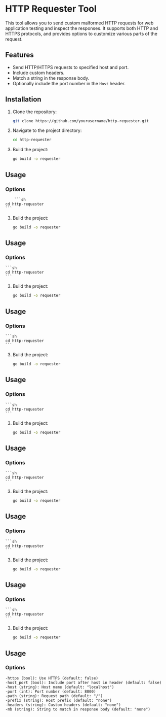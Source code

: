 # HTTP Requester Tool

This tool allows you to send custom malformed HTTP requests for web application testing and inspect the responses. It supports both HTTP and HTTPS protocols, and provides options to customize various parts of the request.

## Features

- Send HTTP/HTTPS requests to specified host and port.
- Include custom headers.
- Match a string in the response body.
- Optionally include the port number in the `Host` header.

## Installation

1. Clone the repository:

   ```sh
   git clone https://github.com/yourusername/http-requester.git
   ```
2. Navigate to the project directory:
    ```sh
    cd http-requester
    ```
3. Build the project:
    ```sh
    go build -o requester
    ```

## Usage

### Options
        ```sh
    cd http-requester
    ```
3. Build the project:
    ```sh
    go build -o requester
    ```

## Usage

### Options
    ```sh
    cd http-requester
    ```
3. Build the project:
    ```sh
    go build -o requester
    ```

## Usage

### Options
    ```sh
    cd http-requester
    ```
3. Build the project:
    ```sh
    go build -o requester
    ```

## Usage

### Options
    ```sh
    cd http-requester
    ```
3. Build the project:
    ```sh
    go build -o requester
    ```

## Usage

### Options
    ```sh
    cd http-requester
    ```
3. Build the project:
    ```sh
    go build -o requester
    ```

## Usage

### Options
    ```sh
    cd http-requester
    ```
3. Build the project:
    ```sh
    go build -o requester
    ```

## Usage

### Options
    ```sh
    cd http-requester
    ```
3. Build the project:
    ```sh
    go build -o requester
    ```

## Usage

### Options
    -https (bool): Use HTTPS (default: false)
    -host_port (bool): Include port after host in header (default: false)
    -host (string): Host name (default: "localhost")
    -port (int): Port number (default: 8000)
    -path (string): Request path (default: "/")
    -prefix (string): Host prefix (default: "none")
    -headers (string): Custom headers (default: "none")
    -mb (string): String to match in response body (default: "none")
